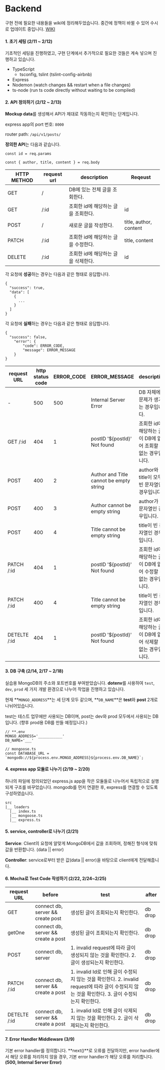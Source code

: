 # Backend

구현 전에 필요한 내용들을 wiki에 정리해두었습니다. 중간에 정책이 바뀔 수 있어 수시로 업데이트 중입니다. [WIKI](https://wiki.ncsoft.com/pages/viewpage.action?pageId=269737099)



#### 1. 초기 세팅 (2/11 ~ 2/12)

기초적인 세팅을 진행하였고, 구현 단계에서 추가적으로 필요한 것들은 계속 넣으며 진행하고 있습니다.

- TypeScript
  - tsconfig, tslint (tslint-config-airbnb)
- Express
- Nodemon (watch changes && restart when a file changes)
- ts-node (run ts code directly without waiting to be compiled)



#### 2. API 정의하기 (2/12 ~ 2/13)

**Mockup data**를 생성해서 API가 제대로 작동하는지 확인하는 단계입니다.

express app의 port 번호: `8000`

router path: `/api/v1/posts/`



**정의한 API**는 다음과 같습니다.

`const id = req.params`

`const { author, title, content } = req.body`

| HTTP METHOD | request url | description           | Reqeust                |
| ----------- | ----------- | --------------------- | ---------------------- |
| GET         | /           | DB에 있는 전체 글을 조회한다.    |                        |
| GET         | /:id        | 조회한 id에 해당하는 글을 조회한다. | id                     |
| POST        | /           | 새로운 글을 작성한다.          | title, author, content |
| PATCH       | /:id        | 조회한 id에 해당하는 글을 수정한다. | title, content         |
| DELETE      | /:id        | 조회한 id에 해당하는 글을 삭제한다. | id                     |



각 요청에 **성공**하는 경우는 다음과 같은 형태로 응답합니다.

```
{
  "success": true,
  "data": [
    {
      ...
    }
  ]
}
```

각 요청에 **실패**하는 경우는 다음과 같은 형태로 응답합니다.

```
{
  "success": false,
    "error": {
        "code": ERROR_CODE,
        "message": ERROR_MESSAGE
    }
}
```


| request URL  | http status code | ERROR_CODE | ERROR_MESSAGE                           | description                            |
| ------------ | ---------------- | ---------- | --------------------------------------- | -------------------------------------- |
| -            | 500              | 500        | Internal Server Error                   | DB 자체에 문제가 생기는 경우입니다.                  |
| GET /:id     | 404              | 1          | postID '${postId}' Not found            | 조회한 id에 해당하는 글이 DB에 없어 조회할 수 없는 경우입니다. |
| POST         | 400              | 2          | Author and Title cannot be empty string | author와 title이 모두 빈 문자열인 경우입니다.        |
| POST         | 400              | 3          | Author cannot be empty string           | author가 빈 문자열인 경우입니다.                  |
| POST         | 400              | 4          | Title cannot be empty string            | title이 빈 문자열인 경우입니다.                   |
| PATCH /:id   | 404              | 1          | postID '${postId}' Not found            | 조회한 id에 해당하는 글이 DB에 없어 수정할 수 없는 경우입니다. |
| PATCH /:id   | 400              | 4          | Title cannot be empty string            | title이 빈 문자열인 경우입니다.                   |
| DETELTE /:id | 404              | 1          | postID '${postId}' Not found            | 조회한 id에 해당하는 글이 DB에 없어 삭제할 수 없는 경우입니다. |



#### 3. DB 구축 (2/14, 2/17 ~ 2/18)

실습용 MongoDB의 주소와 포트번호를 부여받았습니다. **dotenv**를 사용하여 `test`, `dev`, `prod` 세 가지 개발 환경으로 나누어 작업을 진행하고 있습니다.

현재 **`MONGO_ADDRESS`**는 세 단계 모두 같으며, **`DB_NAME`**은 **test**와 **post** 2개로 나뉘어있습니다.

test는 테스트 업무에만 사용되는 DB이며, post는 dev와 prod 모두에서 사용되는 DB입니다. (향후 prod용 DB를 만들 예정입니다.)

```
// **.env
MONGO_ADDRESS='___________'
DB_NAME='___'

// mongoose.ts
const DATABASE_URL = `mongodb://${process.env.MONGO_ADDRESS}${process.env.DB_NAME}`;
```



#### 4. express app 모듈로 나누기 (2/19 ~ 2/20)

하나의 파일에 정의되었던 express.js app을 작은 모듈들로 나누어서 독립적으로 실행되게 구조를 바꾸었습니다. mongodb를 먼저 연결한 후, express를 연결할 수 있도록 구성하였습니다.

```
src
|__ loaders
  |__ index.ts
  |__ mongoose.ts
  |__ express.ts
```



#### 5. service, controller로 나누기 (2/21)

**Service**: Client의 요청에 알맞게 MongoDB에서 값을 조회하여, 정해진 형식에 맞춰 값을 반환합니다. (data || error)

**Controller**: service로부터 받은 값(data || error)을 바탕으로 client에게 전달해줍니다.



#### 6. Mocha로 Test Code 작성하기 (2/22, 2/24~2/25)

| request URL  | before                               | test                                                                                               | after   |
| ------------ | ------------------------------------ | -------------------------------------------------------------------------------------------------- | ------- |
| GET          | connect db, server && create post    | 생성된 글이 조회되는지 확인한다.                                                                                 | db drop |
| getOne       | connect db, server  && create a post | 생성된 글이 조회되는지 확인한다.                                                                                 | db drop |
| POST         | connect db, server                   | 1. invalid request에 따라 글이 생성되지 않는 것을 확인한다. 2. 글이 생성되는지 확인한다.                                       | db drop |
| PATCH /:id   | connect db, server && create a post  | 1. invalid Id로 인해 글이 수정되지 않는 것을 확인한다. 2. invalid request에 따라 글이 수정되지 않는 것을 확인한다. 3. 글이 수정되는지 확인한다. | db drop |
| DETELTE /:id | connect db, server && create a post  | 1. invalid Id로 인해 글이 삭제되지 않는 것을 확인한다. 2. 글이 삭제되는지 확인한다.                                            | db drop |



#### 7. Error Handler Middleware (3/9)

기본 error handler를 정의합니다. **next()**로 오류를 전달하지만, error handler에서 해당 오류를 처리하지 않을 경우, 기본 error handler가 해당 오류를 처리합니다. **(500, Internal Server Error)** 